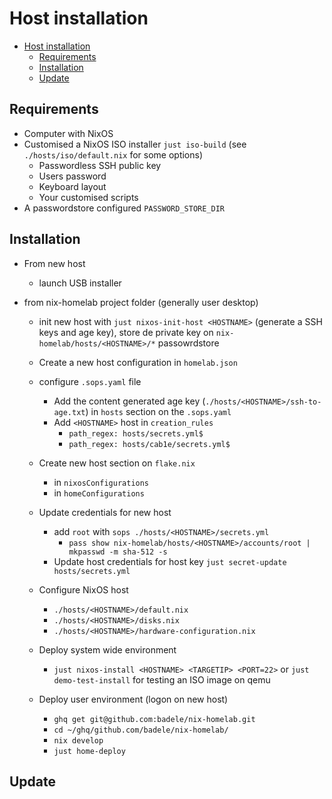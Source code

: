 # Host installation

<!--toc:start-->

- [Host installation](#host-installation)
  - [Requirements](#requirements)
  - [Installation](#installation)
  - [Update](#update)

<!--toc:end-->

## Requirements

- Computer with NixOS
- Customised a NixOS ISO installer `just iso-build` (see
  `./hosts/iso/default.nix` for some options)
  - Passwordless SSH public key
  - Users password
  - Keyboard layout
  - Your customised scripts
- A passwordstore configured `PASSWORD_STORE_DIR`

## Installation

- From new host
  - launch USB installer

- from nix-homelab project folder (generally user desktop)
  - init new host with `just nixos-init-host <HOSTNAME>` (generate a SSH keys
    and age key), store de private key on `nix-homelab/hosts/<HOSTNAME>/*`
    passowrdstore
  - Create a new host configuration in `homelab.json`
  - configure `.sops.yaml` file
    - Add the content generated age key (`./hosts/<HOSTNAME>/ssh-to-age.txt`) in
      `hosts` section on the `.sops.yaml`
    - Add `<HOSTNAME>` host in `creation_rules`
      - `path_regex: hosts/secrets.yml$`
      - `path_regex: hosts/cab1e/secrets.yml$`

  - Create new host section on `flake.nix`
    - in `nixosConfigurations`
    - in `homeConfigurations`
  - Update credentials for new host
    - add `root` with `sops ./hosts/<HOSTNAME>/secrets.yml`
      - `pass show nix-homelab/hosts/<HOSTNAME>/accounts/root | mkpasswd -m sha-512 -s`
    - Update host credentials for host key
      `just secret-update hosts/secrets.yml`
  - Configure NixOS host
    - `./hosts/<HOSTNAME>/default.nix`
    - `./hosts/<HOSTNAME>/disks.nix`
    - `./hosts/<HOSTNAME>/hardware-configuration.nix`
  - Deploy system wide environment
    - `just nixos-install <HOSTNAME> <TARGETIP> <PORT=22>` or
      `just demo-test-install` for testing an ISO image on qemu
  - Deploy user environment (logon on new host)
    - `ghq get git@github.com:badele/nix-homelab.git`
    - `cd ~/ghq/github.com/badele/nix-homelab/`
    - `nix develop`
    - `just home-deploy`

## Update
